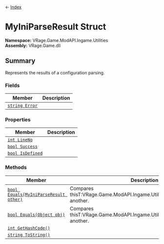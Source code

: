 ← [Index](index)
# MyIniParseResult Struct
**Namespace:** VRage.Game.ModAPI.Ingame.Utilities  
**Assembly:** VRage.Game.dll  
## Summary
Represents the results of a configuration parsing.
### Fields
|Member|Description|
|---|---|
|[`string Error`](VRage.Game.ModAPI.Ingame.Utilities.Error)||
### Properties
|Member|Description|
|---|---|
|[`int LineNo`](VRage.Game.ModAPI.Ingame.Utilities.LineNo)||
|[`bool Success`](VRage.Game.ModAPI.Ingame.Utilities.Success)||
|[`bool IsDefined`](VRage.Game.ModAPI.Ingame.Utilities.IsDefined)||
### Methods
|Member|Description|
|---|---|
|[`bool Equals(MyIniParseResult other)`](VRage.Game.ModAPI.Ingame.Utilities.Equals)|Compares thisT:VRage.Game.ModAPI.Ingame.Utilities.MyIniParseResultwith another.|
|[`bool Equals(Object obj)`](VRage.Game.ModAPI.Ingame.Utilities.Equals)|Compares thisT:VRage.Game.ModAPI.Ingame.Utilities.MyIniParseResultwith another.|
|[`int GetHashCode()`](VRage.Game.ModAPI.Ingame.Utilities.GetHashCode)||
|[`string ToString()`](VRage.Game.ModAPI.Ingame.Utilities.ToString)||
